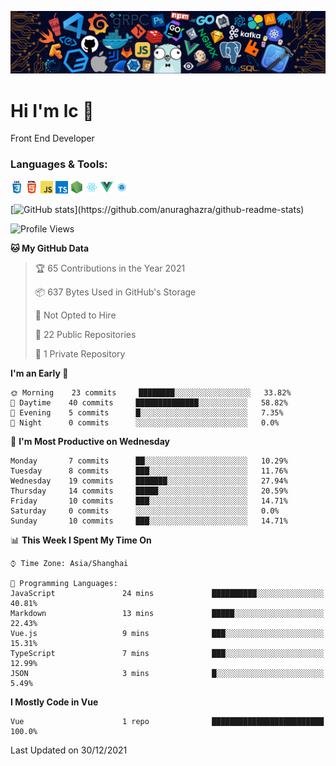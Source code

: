 ![](https://github.com/KieSun/KieSun/blob/master/header_.png)

# Hi I'm lc 👋
Front End Developer

### Languages & Tools:

<code><img height="20" src="https://raw.githubusercontent.com/github/explore/80688e429a7d4ef2fca1e82350fe8e3517d3494d/topics/css/css.png"></code>
<code><img height="20" src="https://raw.githubusercontent.com/github/explore/80688e429a7d4ef2fca1e82350fe8e3517d3494d/topics/html/html.png"></code>
<code><img height="20" src="https://raw.githubusercontent.com/github/explore/80688e429a7d4ef2fca1e82350fe8e3517d3494d/topics/javascript/javascript.png"></code>
<code><img height="20" src="https://raw.githubusercontent.com/github/explore/80688e429a7d4ef2fca1e82350fe8e3517d3494d/topics/typescript/typescript.png"></code>
<code><img height="20" src="https://raw.githubusercontent.com/github/explore/80688e429a7d4ef2fca1e82350fe8e3517d3494d/topics/nodejs/nodejs.png"></code>
<code><img height="20" src="https://raw.githubusercontent.com/github/explore/80688e429a7d4ef2fca1e82350fe8e3517d3494d/topics/react/react.png"></code>
<code><img height="20" src="https://raw.githubusercontent.com/github/explore/80688e429a7d4ef2fca1e82350fe8e3517d3494d/topics/vue/vue.png"></code>
<code><img height="20" src="https://raw.githubusercontent.com/github/explore/80688e429a7d4ef2fca1e82350fe8e3517d3494d/topics/webpack/webpack.png"></code>

[![GitHub stats](https://github-readme-stats.vercel.app/api?username=rudy-lc&show_icons=true&bg_color=320,323031,84a59d&icon_color=b0c4b1&title_color=eec170&text_color=a2a392&include_all_commits=true")](https://github.com/anuraghazra/github-readme-stats)

<!--START_SECTION:waka-->
![Profile Views](http://img.shields.io/badge/Profile%20Views-155-blue)

**🐱 My GitHub Data** 

> 🏆 65 Contributions in the Year 2021
 > 
> 📦 637 Bytes Used in GitHub's Storage 
 > 
> 🚫 Not Opted to Hire
 > 
> 📜 22 Public Repositories 
 > 
> 🔑 1 Private Repository 
 > 
**I'm an Early 🐤** 

```text
🌞 Morning    23 commits     ████████░░░░░░░░░░░░░░░░░   33.82% 
🌆 Daytime    40 commits     ██████████████░░░░░░░░░░░   58.82% 
🌃 Evening    5 commits      █░░░░░░░░░░░░░░░░░░░░░░░░   7.35% 
🌙 Night      0 commits      ░░░░░░░░░░░░░░░░░░░░░░░░░   0.0%

```
📅 **I'm Most Productive on Wednesday** 

```text
Monday       7 commits      ██░░░░░░░░░░░░░░░░░░░░░░░   10.29% 
Tuesday      8 commits      ███░░░░░░░░░░░░░░░░░░░░░░   11.76% 
Wednesday    19 commits     ███████░░░░░░░░░░░░░░░░░░   27.94% 
Thursday     14 commits     █████░░░░░░░░░░░░░░░░░░░░   20.59% 
Friday       10 commits     ███░░░░░░░░░░░░░░░░░░░░░░   14.71% 
Saturday     0 commits      ░░░░░░░░░░░░░░░░░░░░░░░░░   0.0% 
Sunday       10 commits     ███░░░░░░░░░░░░░░░░░░░░░░   14.71%

```


📊 **This Week I Spent My Time On** 

```text
⌚︎ Time Zone: Asia/Shanghai

💬 Programming Languages: 
JavaScript               24 mins             ██████████░░░░░░░░░░░░░░░   40.81% 
Markdown                 13 mins             █████░░░░░░░░░░░░░░░░░░░░   22.43% 
Vue.js                   9 mins              ███░░░░░░░░░░░░░░░░░░░░░░   15.31% 
TypeScript               7 mins              ███░░░░░░░░░░░░░░░░░░░░░░   12.99% 
JSON                     3 mins              █░░░░░░░░░░░░░░░░░░░░░░░░   5.49%

```

**I Mostly Code in Vue** 

```text
Vue                      1 repo              █████████████████████████   100.0%

```



 Last Updated on 30/12/2021
<!--END_SECTION:waka-->
